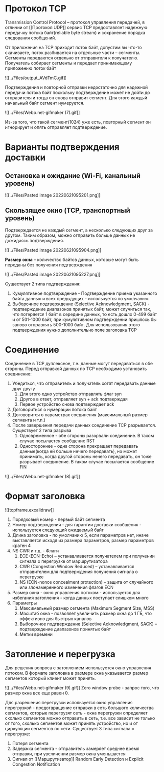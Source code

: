 # Протокол TCP
Transmission Control Protocol – протокол управления передачей, в отличии от [[Протокол UDP]] сервис TCP предоставляет надежную передачку потока байт(reliable byte stream) и сохранение порядка следования сообщений.

От приложения на TCP приходит поток байт, допустим вы что-то скачиваете, поток разбивается на отдельные части – сегменты. Сегменты передаются отдельно от отправителя к получателю. Получатель собирает сегменты и передает принимающему приложению поток байт

![[../Files/output_AVdTmC.gif]]

Подтверждения и повторной отправки недостаточно для надежной передачи потока байт поскольку подтверждение может не дойти до отправителя и тогда он снова отправит сегмент. Для этого каждый начальный байт сегмент нумеруется.

![[../Files/Webp.net-gifmaker (7).gif]]

Из-за того, что такой сегмент(1024) уже есть, повторный сегмент он игнорирует и опять отправляет подтверждение.

# Варианты подтверждения доставки
## Остановка и ожидание (Wi-Fi, канальный уровень)

![[../Files/Pasted image 20220621095201.png]]

## Скользящее окно (TCP, транспортный уровень)
Подтверждается не каждый сегмент, а несколько следующих друг за другом. Таким образом, можно отправить больше данных не дожидаясь подтверждения.

![[../Files/Pasted image 20220621095904.png]]

**Размер окна** – количество байтов данных, которые могут быть переданы без получения подтверждения

![[../Files/Pasted image 20220621095227.png]]

Существует 2 типа подтверждения:
1. Кумулятивное подтверждение - Подтверждение приема указанного байта данных и всех предыдущих  - используется по умолчанию.
2. Выборочное подтверждение (Selective Acknowledgment, SACK) - подтверждение диапазонов принятых байт, может случиться так, что потеряется 1 байт в середине данных, то есть дошло 0-499 байт и от 501-1000 байт, при кумулятивном подтверждении пришлось бы заново отправлять 500-1000 байт. Для использования этого подтверждения нужно дополнительно поле заголовка TCP



# Соединение
Соединение в TCP дуплексное, т.е. данные могут передаваться в обе стороны. Перед отправкой данных по TCP необходимо установить соединение:
1. Убедиться, что отправитель и получатель хотят передавать данные друг другу
	1. Для этого одно устройство отправлять флаг syn
	2. Другое в ответ, отправляет syn + ack подтверждая
	3. Первое устройство снова подтверждает ack
2. Договориться о нумерации потока байт
3. Договорится о параметрах соединения (максимальный размер сегмента и т.п.)
4. После завершения передачи данных соединение TCP разрывается. Существует 2 типа разрыва
	1. Одновременное - обе стороны разорвали соединение. В таком случае посылается сообщение RST
	2. Одностороннее - одна сторона прекращает передавать данные(когда ей больше нечего передавать), но может принимать, когда другой стороны нечего передавать, он тоже разрывает соединение. В таком случае посылается сообщение FIN

![[../Files/Webp.net-gifmaker (8).gif]]

# Формат заголовка

![[tcpframe.excalidraw]]

1. Порядковый номер - первый байт сегмента
2. Номер подтверждения - для гарантии доставки сообщения - используется следующий ожидаемый байт
3. Длина заголовка - по умолчанию 5, если параметров нет, иначе выставляется исходя из размера параметров, размер параметров кратен 4
4. NS CWR и т.д. - Флаги
	1. ECE (ECN-Echo) – устанавливается получателем при получении сигнала о перегрузке от маршрутизатора
	2. CWR (Congestion Window Reduced) – устанавливается отправителем для подтверждения получения сигнала о перегрузке
	3. NS (ECN-nonce concealment protection) – защита от случайного или злонамеренного изменения флагов ECN
5. Размер окна - окно управления потоком - используется для избегания затопления - когда данных поступает слишком много 
6. Параметры 
	1. Максимальный размер сегмента (Maximum Segment Size, MSS)
	2. Масштаб окна - позволяет увеличить размер окна до 1 ГБ, что эффективно для быстрых каналов
	3. Выборочное подтверждение (Selective Acknowledgment, SACK) – подтверждение диапазонов принятых байт
	4. Метки времени

# Затопление и перегрузка
Для решения вопроса с затоплением используется окно управления потоком. В формате заголовка в размере окна указывается размер сегментов который клиент может принять.

![[../Files/Webp.net-gifmaker (9).gif]] Zero window probe - запрос того, что размер окна все еще равен 0. 

Для разрешения перегрузки используется окно управления перегрузкой - предотвращение отправки в сеть большого количества сегментов, которые перегрузят сеть - окна перегрузки определяет сколько сегментов можно отправить в сеть, т.е. все зависит не только от того, сколько сегментов может принять устройство, но и от циркуляции сегментов по сети. Существует 3 типа сигнала о перегрузке:
1. Потеря сегмента
2. Задержка сегмента - отправитель замеряет среднее время отправки, при увеличении размер окна уменьшается
3. Сигнал от [[Маршрутизатор]] Random Early Detection и Explicit Congestion Notification
